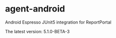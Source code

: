 # agent-android
Android Espresso JUnit5 integration for ReportPortal

The latest version: 5.1.0-BETA-3
